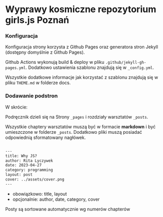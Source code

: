 # Wyprawy kosmiczne repozytorium girls.js Poznań 


### Konfiguracja
Konfiguracja strony korzysta z Github Pages oraz generatora stron Jekyll (dostępny domyślnie z Github Pages).

Github Actions wykonują build & deploy w pliku `.github/jekyll-gh-pages.yml`. Dodatkowo ustawienia szablonu znajdują się w `_config.yml`. 

Wszystkie dodatkowe informacje jak korzystać z szablonu znajdują się w pliku `THEME.md` w folderze docs.


### Dodawanie podstron

W skrócie:

Podręcznik dzieli się na Strony `_pages` i rozdziały warsztatów `_posts`.

Wszystkie chaptery warsztatów muszą być w formacie **markdown** i być umieszczone w folderze `_posts`. Dodatkowo pliki muszą posiadać odpowiednią sformatowany nagłówek.

```md

---
title: Why JS?
author: Rita Lyczywek
date: 2023-04-27 
category: programming
layout: post
cover: ../assets/cover.png
---

```

- obowiązkowo: title, layout
- opcjonalnie: author, date, category, cover


Posty są sortowane automatycznie wg numerów chapterów
```